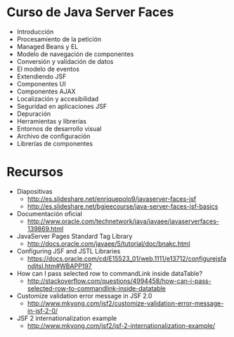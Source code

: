# Curso de Java Server Faces

- Introducción
- Procesamiento de la petición
- Managed Beans y EL
- Modelo de navegación de componentes
- Conversión y validación de datos
- El modelo de eventos
- Extendiendo JSF
- Componentes UI
- Componentes AJAX
- Localización y accesibilidad 
- Seguridad en aplicaciones JSF
- Depuración
- Herramientas y librerías 
- Entornos de desarrollo visual
- Archivo de configuración
- Librerías de componentes

# Recursos

- Diapositivas
	- http://es.slideshare.net/enriquepolo9/javaserver-faces-jsf
	- http://es.slideshare.net/bgjeecourse/java-server-faces-jsf-basics
- Documentación oficial
	- http://www.oracle.com/technetwork/java/javaee/javaserverfaces-139869.html
- JavaServer Pages Standard Tag Library
	- http://docs.oracle.com/javaee/5/tutorial/doc/bnakc.html
- Configuring JSF and JSTL Libraries
	- https://docs.oracle.com/cd/E15523_01/web.1111/e13712/configurejsfandjtsl.htm#WBAPP197
- How can I pass selected row to commandLink inside dataTable?
	- http://stackoverflow.com/questions/4994458/how-can-i-pass-selected-row-to-commandlink-inside-datatable
- Customize validation error message in JSF 2.0
	- http://www.mkyong.com/jsf2/customize-validation-error-message-in-jsf-2-0/
- JSF 2 internationalization example
	- http://www.mkyong.com/jsf2/jsf-2-internationalization-example/
